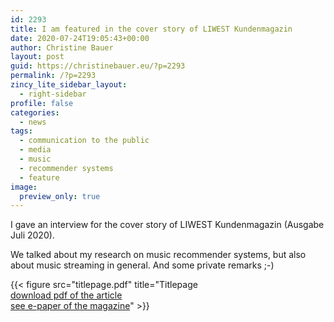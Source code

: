 ```yaml
---
id: 2293
title: I am featured in the cover story of LIWEST Kundenmagazin
date: 2020-07-24T19:05:43+00:00
author: Christine Bauer
layout: post
guid: https://christinebauer.eu/?p=2293
permalink: /?p=2293
zincy_lite_sidebar_layout:
  - right-sidebar
profile: false
categories:
  - news
tags:
  - communication to the public
  - media
  - music
  - recommender systems
  - feature
image:
  preview_only: true
---
```

I gave an interview for the cover story of LIWEST Kundenmagazin (Ausgabe Juli 2020).

We talked about my research on music recommender systems, but also about music streaming in general. And some private remarks ;-)

{{< figure src="titlepage.pdf" title="Titlepage<br>[download pdf of the article](https://www.liwest.at/uploads/tx_liwestblaetterkatalog/LIWEST-Kundenmagazin_02_2020_web.pdf)<br>[see e-paper of the magazine](https://issuu.com/liwest_admin/docs/liwest-kundenmagazin_02_2020_web)" >}}


